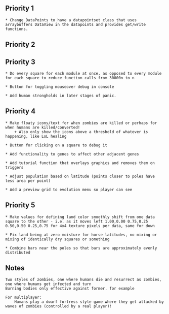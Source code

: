 ## Priority 1 ##
			
	* Change DataPoints to have a datapointset class that uses arraybuffers DataView in the datapoints and provides get/write functions.

## Priority 2 ##



## Priority 3 ##
	
	* Do every square for each module at once, as opposed to every module for each square to reduce function calls from 30000n to n

	* Button for toggling mouseover debug in console

	* Add human strongholds in later stages of panic.

## Priority 4 ##

	* Make floaty icons/text for when zombies are killed or perhaps for when humans are killed/converted!
		+ Also only show the icons above a threshold of whatever is happening, like LoL healing

	* Button for clicking on a square to debug it

	* Add functionality to genes to affect other adjacent genes

	* Add tutorial function that overlays graphics and removes them on triggers

	* Adjust population based on latitude (points closer to poles have less area per point)

	* Add a preview grid to evolution menu so player can see


## Priority 5 ##

	* Make values for defining land color smoothly shift from one data square to the other - i.e. as it moves left 1.00,0.00 0.75,0.25 0.50,0.50 0.25,0.75 for 4x4 texture pixels per data, same for down

	* Fix land being at zero moisture for horse latitudes, no mixing or mixing of identically dry squares or something

	* Combine bars near the poles so that bars are approximately evenly distributed

## Notes ##

	Two styles of zombies, one where humans die and resurrect as zombies, one where humans get infected and turn  
	Burning bodies only effective against former. for example

	For multiplayer:
		Humans play a dwarf fortress style game where they get attacked by waves of zombies (controlled by a real player)!